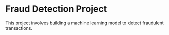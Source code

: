 # Fraud Detection Project

This project involves building a machine learning model to detect fraudulent transactions.